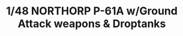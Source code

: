 ---
title: "1/48 NORTHORP P-61A w/Ground Attack weapons & Droptanks"
price: "TBA" 
desc: "Maketa"
img_path: "/assets/img/GWHSNG07.jpg"
brand: "N/A"
available: false
special_offer: false
new: false
soon: false
cat: "010000"
subcat: "013100"
subsubcat: "N/A"
sifra: "GWHSNG07"
---